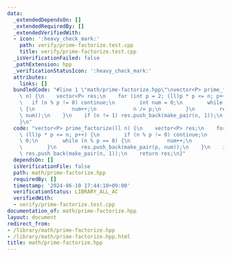 ```yaml
---
data:
  _extendedDependsOn: []
  _extendedRequiredBy: []
  _extendedVerifiedWith:
  - icon: ':heavy_check_mark:'
    path: verify/prime-factorize.test.cpp
    title: verify/prime-factorize.test.cpp
  _isVerificationFailed: false
  _pathExtension: hpp
  _verificationStatusIcon: ':heavy_check_mark:'
  attributes:
    links: []
  bundledCode: "#line 1 \"math/prime-factorize.hpp\"\nvector<P> prime_factorize(ll\
    \ n) {\n    vector<P> res;\n    for (int p = 2; (ll)p * p <= n; p++) {\n     \
    \   if (n % p != 0) continue;\n        int num = 0;\n        while (n % p == 0)\
    \ {\n            num++;\n            n /= p;\n        }\n        res.push_back(make_pair(p,\
    \ num));\n    }\n    if (n != 1) res.push_back(make_pair(n, 1));\n    return res;\n\
    }\n"
  code: "vector<P> prime_factorize(ll n) {\n    vector<P> res;\n    for (int p = 2;\
    \ (ll)p * p <= n; p++) {\n        if (n % p != 0) continue;\n        int num =\
    \ 0;\n        while (n % p == 0) {\n            num++;\n            n /= p;\n\
    \        }\n        res.push_back(make_pair(p, num));\n    }\n    if (n != 1)\
    \ res.push_back(make_pair(n, 1));\n    return res;\n}"
  dependsOn: []
  isVerificationFile: false
  path: math/prime-factorize.hpp
  requiredBy: []
  timestamp: '2024-06-10 17:44:10+09:00'
  verificationStatus: LIBRARY_ALL_AC
  verifiedWith:
  - verify/prime-factorize.test.cpp
documentation_of: math/prime-factorize.hpp
layout: document
redirect_from:
- /library/math/prime-factorize.hpp
- /library/math/prime-factorize.hpp.html
title: math/prime-factorize.hpp
---
```

